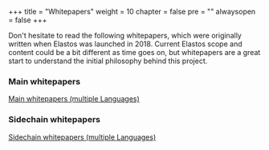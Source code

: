 +++
title = "Whitepapers"
weight = 10
chapter = false
pre = "<i class='fa ela-page'></i>"
alwaysopen = false
+++

Don't hesitate to read the following whitepapers, which were originally written when Elastos was launched in 2018. Current Elastos scope and content could be a bit different as time goes on, but whitepapers are a great start to understand the initial philosophy behind this project.

### Main whitepapers
[Main whitepapers (multiple Languages)](https://github.com/elastos/Elastos/blob/master/Whitepapers/MainWhitepaper)

### Sidechain whitepapers
[Sidechain whitepapers (multiple Languages)](https://github.com/elastos/Elastos/blob/master/Whitepapers/SidechainWhitepaper)